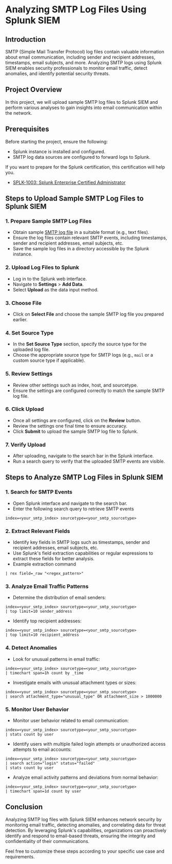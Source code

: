 # Analyzing SMTP Log Files Using Splunk SIEM

## Introduction
SMTP (Simple Mail Transfer Protocol) log files contain valuable information about email communication, including sender and recipient addresses, timestamps, email subjects, and more. Analyzing SMTP logs using Splunk SIEM enables security professionals to monitor email traffic, detect anomalies, and identify potential security threats.

## Project Overview
In this project, we will upload sample SMTP log files to Splunk SIEM and perform various analyses to gain insights into email communication within the network.

## Prerequisites
Before starting the project, ensure the following:
- Splunk instance is installed and configured.
- SMTP log data sources are configured to forward logs to Splunk.

If you want to prepare for the Splunk certification, this certification will help you.

- [SPLK-1003: Splunk Enterprise Certified Administrator](https://www.certfun.com/splunk/splk-1003-splunk-enterprise-certified-admin)

## Steps to Upload Sample SMTP Log Files to Splunk SIEM

### 1. Prepare Sample SMTP Log Files
- Obtain sample [SMTP log file](https://www.secrepo.com/maccdc2012/smtp.log.gz) in a suitable format (e.g., text files).
- Ensure the log files contain relevant SMTP events, including timestamps, sender and recipient addresses, email subjects, etc.
- Save the sample log files in a directory accessible by the Splunk instance.

### 2. Upload Log Files to Splunk
- Log in to the Splunk web interface.
- Navigate to **Settings** > **Add Data**.
- Select **Upload** as the data input method.

### 3. Choose File
- Click on **Select File** and choose the sample SMTP log file you prepared earlier.

### 4. Set Source Type
- In the **Set Source Type** section, specify the source type for the uploaded log file.
- Choose the appropriate source type for SMTP logs (e.g., `mail` or a custom source type if applicable).

### 5. Review Settings
- Review other settings such as index, host, and sourcetype.
- Ensure the settings are configured correctly to match the sample SMTP log file.

### 6. Click Upload
- Once all settings are configured, click on the **Review** button.
- Review the settings one final time to ensure accuracy.
- Click **Submit** to upload the sample SMTP log file to Splunk.

### 7. Verify Upload
- After uploading, navigate to the search bar in the Splunk interface.
- Run a search query to verify that the uploaded SMTP events are visible.

## Steps to Analyze SMTP Log Files in Splunk SIEM


### 1. Search for SMTP Events
- Open Splunk interface and navigate to the search bar.
- Enter the following search query to retrieve SMTP events
```
index=<your_smtp_index> sourcetype=<your_smtp_sourcetype>
```

### 2. Extract Relevant Fields
- Identify key fields in SMTP logs such as timestamps, sender and recipient addresses, email subjects, etc.
- Use Splunk's field extraction capabilities or regular expressions to extract these fields for better analysis.
- Example extraction command
```
| rex field=_raw "<regex_pattern>"

```

### 3. Analyze Email Traffic Patterns
- Determine the distribution of email senders:
```
index=<your_smtp_index> sourcetype=<your_smtp_sourcetype>
| top limit=10 sender_address
```
- Identify top recipient addresses:
```
index=<your_smtp_index> sourcetype=<your_smtp_sourcetype>
| top limit=10 recipient_address
```

### 4. Detect Anomalies
- Look for unusual patterns in email traffic:
```
index=<your_smtp_index> sourcetype=<your_smtp_sourcetype>
| timechart span=1h count by _time
```

- Investigate emails with unusual attachment types or sizes:
```
index=<your_smtp_index> sourcetype=<your_smtp_sourcetype>
| search attachment_type="unusual_type" OR attachment_size > 1000000
```

### 5. Monitor User Behavior
- Monitor user behavior related to email communication:
```
index=<your_smtp_index> sourcetype=<your_smtp_sourcetype>
| stats count by user
```
- Identify users with multiple failed login attempts or unauthorized access attempts to email accounts:
```
index=<your_smtp_index> sourcetype=<your_smtp_sourcetype>
| search action="login" status="failed"
| stats count by user
```
- Analyze email activity patterns and deviations from normal behavior:
```
index=<your_smtp_index> sourcetype=<your_smtp_sourcetype>
| timechart span=1d count by user
```



## Conclusion
Analyzing SMTP log files with Splunk SIEM enhances network security by monitoring email traffic, detecting anomalies, and correlating data for threat detection. By leveraging Splunk's capabilities, organizations can proactively identify and respond to email-based threats, ensuring the integrity and confidentiality of their communications.

Feel free to customize these steps according to your specific use case and requirements. 

